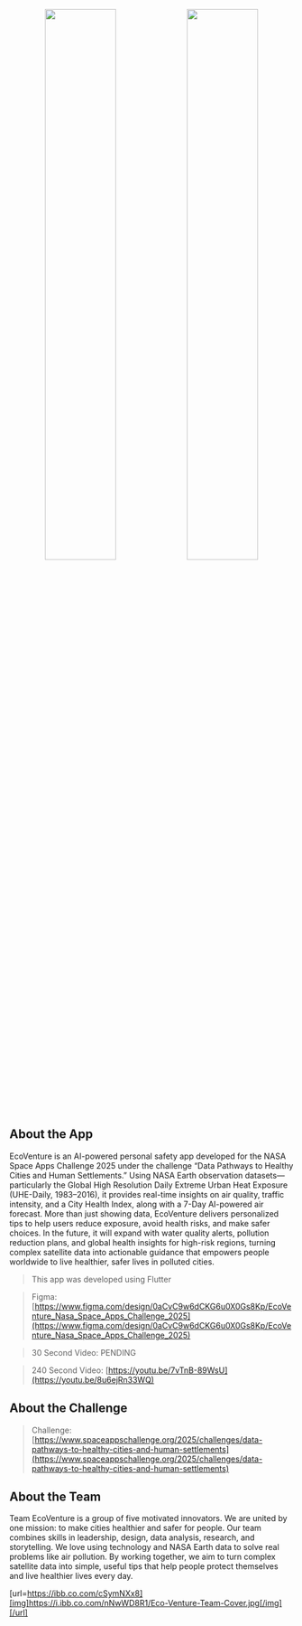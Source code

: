 <p align = "center"><img width="50%" src="https://assets.spaceappschallenge.org/media/images/Space_Apps_Default_Logo_-_2-Col.width-440.jpegquality-60.png"><img width="50%" src="https://nsac.basis.org.bd/uploads/images/logo.png"></p>

## About the App
EcoVenture is an AI-powered personal safety app developed for the NASA Space Apps Challenge 2025 under the challenge “Data Pathways to Healthy Cities and Human Settlements.” Using NASA Earth observation datasets—particularly the Global High Resolution Daily Extreme Urban Heat Exposure (UHE-Daily, 1983–2016), it provides real-time insights on air quality, traffic intensity, and a City Health Index, along with a 7-Day AI-powered air forecast. More than just showing data, EcoVenture delivers personalized tips to help users reduce exposure, avoid health risks, and make safer choices. In the future, it will expand with water quality alerts, pollution reduction plans, and global health insights for high-risk regions, turning complex satellite data into actionable guidance that empowers people worldwide to live healthier, safer lives in polluted cities.

> This app was developed using Flutter

> Figma: [https://www.figma.com/design/0aCvC9w6dCKG6u0X0Gs8Kp/EcoVenture_Nasa_Space_Apps_Challenge_2025](https://www.figma.com/design/0aCvC9w6dCKG6u0X0Gs8Kp/EcoVenture_Nasa_Space_Apps_Challenge_2025)

> 30 Second Video: PENDING

> 240 Second Video: [https://youtu.be/7vTnB-89WsU](https://youtu.be/8u6ejRn33WQ)

## About the Challenge
> Challenge: [https://www.spaceappschallenge.org/2025/challenges/data-pathways-to-healthy-cities-and-human-settlements](https://www.spaceappschallenge.org/2025/challenges/data-pathways-to-healthy-cities-and-human-settlements)

## About the Team
Team EcoVenture is a group of five motivated innovators. We are united by one mission: to make cities healthier and safer for people. Our team combines skills in leadership, design, data analysis, research, and storytelling. We love using technology and NASA Earth data to solve real problems like air pollution. By working together, we aim to turn complex satellite data into simple, useful tips that help people protect themselves and live healthier lives every day.

[url=https://ibb.co.com/cSymNXx8][img]https://i.ibb.co.com/nNwWD8R1/Eco-Venture-Team-Cover.jpg[/img][/url]
